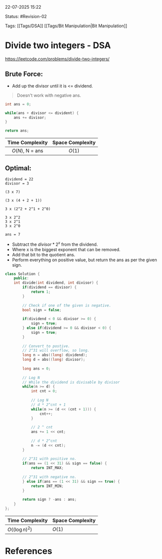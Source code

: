 22-07-2025  15:22

Status: #Revision-02

Tags: [[Tags/DSA]] [[Tags/Bit Manipulation|Bit Manipulation]]

# Divide two integers - DSA

https://leetcode.com/problems/divide-two-integers/

## Brute Force:

- Add up the divisor until it is <= dividend.

> Doesn't work with negative ans.

```cpp
int ans = 0;

while(ans + divisor <= divident) {
	ans += divisor;
}

return ans;
```

| Time Complexity | Space Complexity |
| :-------------: | :--------------: |
| $O(N)$, N = ans |      $O(1)$      |


## Optimal:

```
dividend = 22
divisor = 3

(3 x 7)

(3 x (4 + 2 + 1))

3 x (2^2 + 2^1 + 2^0)

3 x 2^2
3 x 2^1
3 x 2^0

ans = 7
```

- Subtract the $divisor * 2^x$  from the dividend.
- Where x is the biggest exponent that can be removed.
- Add that bit to the quotient ans.
- Perform everything on positive value, but return the ans as per the given sign.


```cpp
class Solution {
	public:
	int divide(int dividend, int divisor) {
		if(dividend == divisor) {
			return 1;
		}
		
		// Check if one of the given is negative.
		bool sign = false;
		
		if(dividend < 0 && divisor >= 0) {
			sign = true;
		} else if(dividend >= 0 && divisor < 0) {
			sign = true;
		}
		
		// Convert to postive.
		// 2^31 will overflow, so long.
		long n = abs((long) dividend);
		long d = abs((long) divisor);
		
		long ans = 0;
		
		// Log N
		// While the dividend is divisable by divisor
		while(n >= d) {
			int cnt = 0;
			
			// Log N
			// d * 2^cnt + 1 
			while(n >= (d << (cnt + 1))) {
				cnt++;
			}
			
			// 2 ^ cnt
			ans += 1 << cnt;
			
			// d * 2^cnt
			n -= (d << cnt);
		}
		
		// 2^31 with positive no.
		if(ans == (1 << 31) && sign == false) {
			return INT_MAX;
			
		// 2^31 with negative no.
		} else if(ans == (1 << 31) && sign == true) {
			return INT_MIN;
		}
		
		return sign ? -ans : ans;
	}
};
```

| Time Complexity | Space Complexity |
| --------------- | ---------------- |
| $O((\log n)^2)$ | $O(1)$           |





# References 